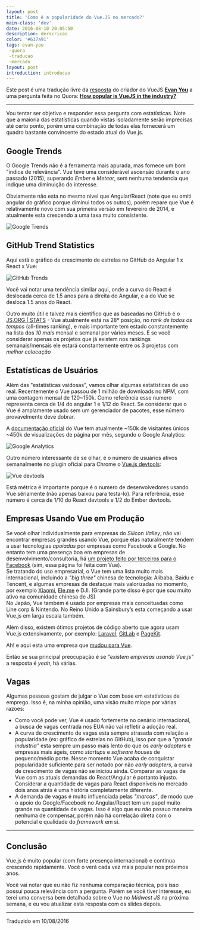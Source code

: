 ```yaml
---
layout: post
title: 'Como é a popularidade do Vue.JS no mercado?'
main-class: 'dev'
date: 2016-08-10 20:05:50 
description: derscricao
color: '#637a91'
tags: evan-you
 -quora
 -traducao
 -mercado
layout: post
introduction: introducao
---
```


Este post é uma tradução livre da [resposta](https://www.quora.com/How-popular-is-VueJS-in-the-industry/answer/Evan-You-3) do criador do VueJS [**Evan You**](https://github.com/yyx990803) a uma pergunta feita no Quora: [**How popular is VueJS in the industry?**](https://www.quora.com/How-popular-is-VueJS-in-the-industry)

----

Vou tentar ser objetivo e responder essa pergunta com estatísticas. Note que a maioria das estatísticas quando vistas isoladamente serão imprecisas até certo ponto, porém uma combinação de todas elas fornecerá um quadro bastante convincente do estado atual do Vue.js.

## Google Trends

O Google Trends não é a ferramenta mais apurada, mas fornece um bom "índice de relevância". Vue teve uma considerável ascensão durante o ano passado (2015), superando *Ember* e *Meteor*, sem nenhuma tendencia que indique uma diminuição do interesse.

Obviamente não esta no mesmo nível que Angular/React (note que eu omiti angular do gráfico porque diminui todos os outros), porém repare que Vue é relativamente novo com sua primeira versão em fevereiro de 2014, e atualmente esta crescendo a uma taxa muito consistente.

![Google Trends](/content/images/2016/08/google-trends-01.png)

## GitHub Trend Statistics

Aqui está o gráfico de crescimento de estrelas no GitHub do Angular 1 x React x Vue:

![GitHub Trends](/content/images/2016/08/github-trends-01.png)

Você vai notar uma tendência similar aqui, onde a curva do React é deslocada cerca de 1.5 anos para a direita do Angular, e a do Vue se desloca 1.5 anos do React.

Outro muito útil e talvez mais cientifico que as baseadas no GitHub é o  [JS.ORG | STATS](https://stats.js.org/) - Vue atualmente está na 28º posição, no *rank de todos os tempos* (all-times ranking), e mais importante tem estado constantemente na lista dos *10 mais* mensal e semanal por vários meses. E se você considerar apenas os projetos que já existem nos rankings semanais/mensais ele estará constantemente entre os 3 projetos com *melhor colocação* 


## Estatísticas de Usuários

Além das "estatísticas vaidosas", vamos olhar algumas estatísticas de uso real. Recentemente o Vue passou de 1 milhão de downloads no NPM, com uma contagem mensal de 120~150k. Como referência esse numero representa cerca de 1/4 do angular 1 e 1/12 do React. Se considerar que o Vue é amplamente usado sem um gerenciador de pacotes, esse número provavelmente deve dobrar.

A [documentação oficial](http://vuejs.org/) do Vue tem atualmente ~150k de visitantes únicos ~450k de visualizações de página por mês, segundo o Google Analytics:

![Google Analytics](/content/images/2016/08/google-analytics.png)

Outro número interessante de se olhar, é o número de usuários ativos semanalmente no plugin oficial para Chrome o [Vue.js devtools](https://chrome.google.com/webstore/detail/vuejs-devtools/nhdogjmejiglipccpnnnanhbledajbpd?hl=pt-BR):

![Vue devtools](/content/images/2016/08/devtools.png)

Está métrica é importante porque é o numero de desenvolvedores usando Vue sériamente (não apenas baixou para testa-lo). Para referência, esse número é cerca de 1/10 do React devtools e 1/2 do Ember devtools.

## Empresas Usando Vue em Produção

Se você olhar individualmente para empresas do *Silicon Valley*, não vai encontrar empresas grandes usando Vue, porque elas naturalmente tendem a usar tecnologias *apoiadas* por empresas como Facebook e Google. No entanto tem uma presença boa em empresas de desenvolvimento/consultoria, há [um projeto feito por terceiros para o Facebook](https://newsfeed.fb.com/) (sim, essa página foi feita com Vue).  
Se tratando do uso empresarial, o Vue tem uma lista muito mais internacional, incluindo a *"big three"* chinesa de tecnologia: Alibaba, Baidu e Tencent, e algumas empresas de destaque mais valorizadas no momento, por exemplo [Xiaomi](https://www.crunchbase.com/organization/xiaomi), [Ele.me](https://www.crunchbase.com/organization/ele-me) e DJI. (Grande parte disso é por que sou muito ativo na comunidade chinesa de JS)  
No Japão, Vue também é usado por empresas mais conceituadas como Line corp & Nintendo. No Reino Unido a Sainsbury’s esta começando a usar Vue.js em larga escala também.

Além disso, existem ótimos projetos de código aberto que agora usam Vue.js extensivamente, por exemplo: [Laravel](http://react-etc.net/entry/php-framework-laravel-selects-vue-js-as-default-javascript-framework), [GitLab](https://about.gitlab.com/jobs/frontend-engineer/) e [PageKit](https://pagekit.com/).

Ah! e aqui esta uma empresa que [mudou para Vue](https://isl.co/2016/07/three-major-reasons-we-decided-to-ditch-angularjs/).

Então se sua principal preocupação é se *"existem empresas usando Vue.js"* a resposta é *yeah*, há várias.

## Vagas

Algumas pessoas gostam de julgar o Vue com base em estatísticas de emprego. Isso é, na minha opinião, uma visão muito míope por várias razoes:

- Como você pode ver, Vue é usado fortemente no cenário internacional, a busca de vagas centrada nos EUA não vai refletir a adoção real.
- A curva de crescimento de vagas esta sempre atrasada com relação a  popularidade (ex: gráfico de estrelas no GitHub), isso por que a *"grande industria"* esta sempre um passo mais lento do que os *early adopters* e empresas mais ágeis, como *startups* e *software houses* de pequeno/médio porte. Nesse momento Vue acaba de conquistar popularidade suficiente para ser notado por não  *early adopters*, a curva de crescimento de vagas não se iniciou ainda. Comparar as vagas de Vue com as atuais demandas do React/Angular é portanto injusto. Considerar a quantidade de vagas para React disponíveis no mercado dois anos atrás é uma história completamente diferente. 
- A demanda de vagas é muito influenciada pelas *"marcas"*, de modo que o apoio do Google/Facebook no Angular/React tem um papel muito grande na quantidade de vagas. Isso é algo que eu não possuo maneira nenhuma de compensar, porém não há correlação direta com o potencial e qualidade do *framework* em si.

---------

## Conclusão

Vue.js é muito popular (com forte presença internacional) e continua crescendo rapidamente. Você o verá cada vez mais popular nos próximos anos.

Você vai notar que eu não fiz nenhuma comparação técnica, pois isso possui pouca relevância com a pergunta. Porém se você tiver interesse, eu terei uma conversa bem detalhada sobre o Vue no *Midwest JS* na próxima semana, e eu vou atualizar esta resposta com os slides depois.

----

Traduzido em 10/08/2016




